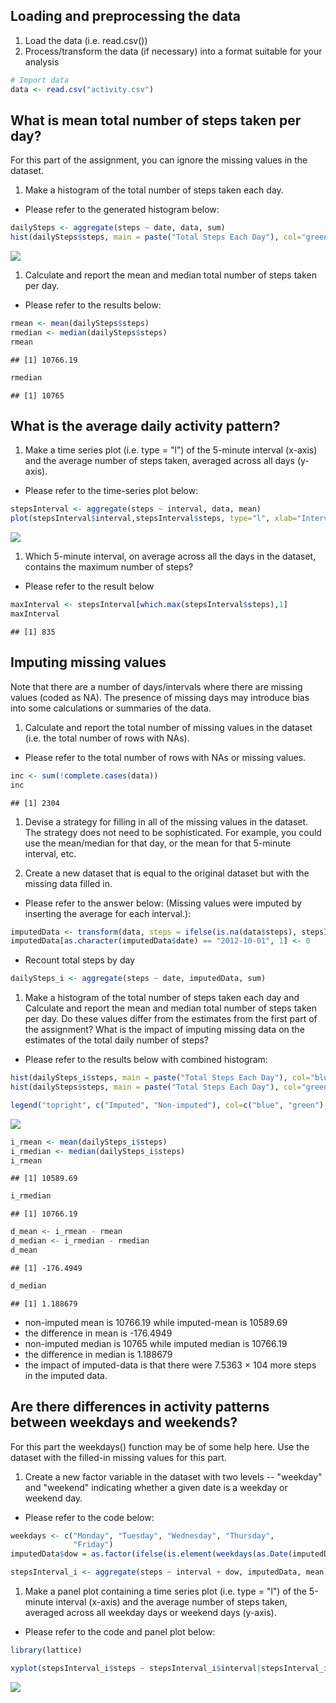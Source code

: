 Loading and preprocessing the data
----------------------------------

1.  Load the data (i.e. read.csv())
2.  Process/transform the data (if necessary) into a format suitable for your analysis

``` r
# Import data
data <- read.csv("activity.csv")
```

What is mean total number of steps taken per day?
-------------------------------------------------

For this part of the assignment, you can ignore the missing values in the dataset.

1.  Make a histogram of the total number of steps taken each day.

-   Please refer to the generated histogram below:

``` r
dailySteps <- aggregate(steps ~ date, data, sum)
hist(dailySteps$steps, main = paste("Total Steps Each Day"), col="green", xlab="Number of Steps")
```

![](PA1_template_files/figure-markdown_github/unnamed-chunk-2-1.png)

1.  Calculate and report the mean and median total number of steps taken per day.

-   Please refer to the results below:

``` r
rmean <- mean(dailySteps$steps)
rmedian <- median(dailySteps$steps)
rmean
```

    ## [1] 10766.19

``` r
rmedian
```

    ## [1] 10765

What is the average daily activity pattern?
-------------------------------------------

1.  Make a time series plot (i.e. type = "l") of the 5-minute interval (x-axis) and the average number of steps taken, averaged across all days (y-axis).

-   Please refer to the time-series plot below:

``` r
stepsInterval <- aggregate(steps ~ interval, data, mean)
plot(stepsInterval$interval,stepsInterval$steps, type="l", xlab="Interval", ylab="Number of Steps",main="Average Number of Steps per Day by Interval", col="blue")
```

![](PA1_template_files/figure-markdown_github/unnamed-chunk-4-1.png)

1.  Which 5-minute interval, on average across all the days in the dataset, contains the maximum number of steps?

-   Please refer to the result below

``` r
maxInterval <- stepsInterval[which.max(stepsInterval$steps),1]
maxInterval
```

    ## [1] 835

Imputing missing values
-----------------------

Note that there are a number of days/intervals where there are missing values (coded as NA). The presence of missing days may introduce bias into some calculations or summaries of the data.

1.  Calculate and report the total number of missing values in the dataset (i.e. the total number of rows with NAs).

-   Please refer to the total number of rows with NAs or missing values.

``` r
inc <- sum(!complete.cases(data))
inc
```

    ## [1] 2304

1.  Devise a strategy for filling in all of the missing values in the dataset. The strategy does not need to be sophisticated. For example, you could use the mean/median for that day, or the mean for that 5-minute interval, etc.

2.  Create a new dataset that is equal to the original dataset but with the missing data filled in.

-   Please refer to the answer below: (Missing values were imputed by inserting the average for each interval.):

``` r
imputedData <- transform(data, steps = ifelse(is.na(data$steps), stepsInterval$steps[match(data$interval, stepsInterval$interval)], data$steps))
imputedData[as.character(imputedData$date) == "2012-10-01", 1] <- 0
```

-   Recount total steps by day

``` r
dailySteps_i <- aggregate(steps ~ date, imputedData, sum)
```

1.  Make a histogram of the total number of steps taken each day and Calculate and report the mean and median total number of steps taken per day. Do these values differ from the estimates from the first part of the assignment? What is the impact of imputing missing data on the estimates of the total daily number of steps?

-   Please refer to the results below with combined histogram:

``` r
hist(dailySteps_i$steps, main = paste("Total Steps Each Day"), col="blue", xlab="Number of Steps")
hist(dailySteps$steps, main = paste("Total Steps Each Day"), col="green", xlab="Number of Steps", add=T) 

legend("topright", c("Imputed", "Non-imputed"), col=c("blue", "green"), lwd=10)
```

![](PA1_template_files/figure-markdown_github/unnamed-chunk-9-1.png)

``` r
i_rmean <- mean(dailySteps_i$steps)
i_rmedian <- median(dailySteps_i$steps)
i_rmean
```

    ## [1] 10589.69

``` r
i_rmedian
```

    ## [1] 10766.19

``` r
d_mean <- i_rmean - rmean
d_median <- i_rmedian - rmedian
d_mean
```

    ## [1] -176.4949

``` r
d_median
```

    ## [1] 1.188679

-   non-imputed mean is 10766.19 while imputed-mean is 10589.69
-   the difference in mean is -176.4949
-   non-imputed median is 10765 while imputed median is 10766.19
-   the difference in median is 1.188679
-   the impact of imputed-data is that there were 7.5363 × 104 more steps in the imputed data.

Are there differences in activity patterns between weekdays and weekends?
-------------------------------------------------------------------------

For this part the weekdays() function may be of some help here. Use the dataset with the filled-in missing values for this part.

1.  Create a new factor variable in the dataset with two levels -- "weekday" and "weekend" indicating whether a given date is a weekday or weekend day.

-   Please refer to the code below:

``` r
weekdays <- c("Monday", "Tuesday", "Wednesday", "Thursday", 
              "Friday")
imputedData$dow = as.factor(ifelse(is.element(weekdays(as.Date(imputedData$date)),weekdays), "Weekday", "Weekend"))

stepsInterval_i <- aggregate(steps ~ interval + dow, imputedData, mean)
```

1.  Make a panel plot containing a time series plot (i.e. type = "l") of the 5-minute interval (x-axis) and the average number of steps taken, averaged across all weekday days or weekend days (y-axis).

-   Please refer to the code and panel plot below:

``` r
library(lattice)

xyplot(stepsInterval_i$steps ~ stepsInterval_i$interval|stepsInterval_i$dow, main="Average Steps per Day by Interval",xlab="Interval", ylab="Steps",layout=c(1,2), type="l",par.settings=simpleTheme(col="blue"))
```

![](PA1_template_files/figure-markdown_github/unnamed-chunk-11-1.png)
